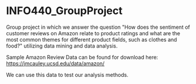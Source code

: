 # INFO440_GroupProject
Group project in which we answer the question "How does the sentiment of customer reviews on Amazon relate to product ratings and what are the most common themes for different product fields, such as clothes and food?" utilizing data mining and data analysis.

Sample Amazon Review Data can be found for download here: https://jmcauley.ucsd.edu/data/amazon/

We can use this data to test our analysis methods.
